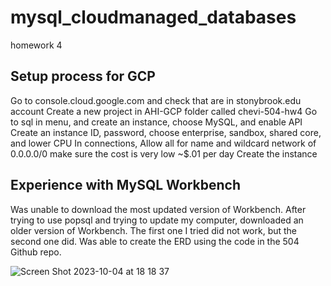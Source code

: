 # mysql_cloudmanaged_databases
homework 4

## Setup process for GCP
Go to console.cloud.google.com and check that are in stonybrook.edu account
Create a new project in AHI-GCP folder called chevi-504-hw4
Go to sql in menu, and create an instance, choose MySQL, and enable API
Create an instance ID, password, choose enterprise, sandbox, shared core, and lower CPU
In connections, Allow all for name and wildcard network of 0.0.0.0/0
make sure the cost is very low ~$.01 per day
Create the instance

## Experience with MySQL Workbench
Was unable to download the most updated version of Workbench. After trying to use popsql and trying to update my computer, downloaded an older version of Workbench. The first one I tried did not work, but the second one did. 
Was able to create the ERD using the code in the 504 Github repo.


![Screen Shot 2023-10-04 at 18 18 37](https://github.com/chebbin/mysql_cloudmanaged_databases/assets/141374142/8975f89e-764b-4aff-aa0c-ec125c5b5520)
